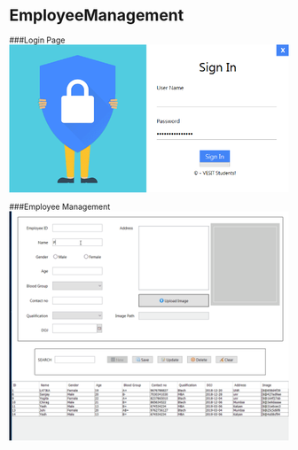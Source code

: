 # EmployeeManagement

###Login Page
![Screenshot](https://github.com/DhirajAswani/EmployeeManagement/blob/master/DhirajLoginEmployee.gif)

###Employee Management
![Screenshot](https://github.com/DhirajAswani/EmployeeManagement/blob/master/EmployeeMangement.gif)
